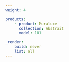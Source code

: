 ```yaml
---
weight: 4

products:
    - product: Muraluxe
      collection: Abstrait
      model: 101

_render:
    build: never
    list: all
---
```

